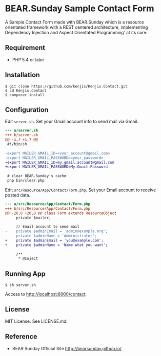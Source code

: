 # BEAR.Sunday Sample Contact Form

A Sample Contact Form made with BEAR.Sunday which is a resource orientated framework with a REST centered architecture, implementing Dependency Injection and Aspect Orientated Programming' at its core.

## Requirement

* PHP 5.4 or lator

## Installation

~~~
$ git clone https://github.com/kenjis/Kenjis.Contact.git
$ cd Kenjis.Contact
$ composer install
~~~

## Configuration

Edit `server.sh`. Set your Gmail account info to send mail via Gmail.

~~~diff
--- a/server.sh
+++ b/server.sh
@@ -1,7 +1,7 @@
 #!/bin/sh
 
-export MAILER_GMAIL_ID=<your_account@gmail.com>
-export MAILER_GMAIL_PASSWORD=<your_password>
+export MAILER_GMAIL_ID=my.gmail.account@gmail.com
+export MAILER_GMAIL_PASSWORD=My.Gmail.Password
 
 # clear BEAR.Sunday's cache
 php bin/clear.php
~~~

Edit `src/Resource/App/Contact/Form.php`. Set your Email account to receive posted data.

~~~diff
--- a/src/Resource/App/Contact/Form.php
+++ b/src/Resource/App/Contact/Form.php
@@ -20,8 +20,8 @@ class Form extends ResourceObject
     private $mailer;
 
     // Email account to send mail
-    private $adminEmail = 'admin@example.org';
-    private $adminName = 'Administrator';
+    private $adminEmail = 'you@example.com';
+    private $adminName = 'Name what you want';
 
     /**
      * @Inject
~~~

## Running App

~~~
$ sh server.sh
~~~

Access to <http://localhost:8000/contact>.

## License

MIT License. See LICENSE.md.

## Reference

* BEAR.Sunday Official Site <http://bearsunday.github.io/>
